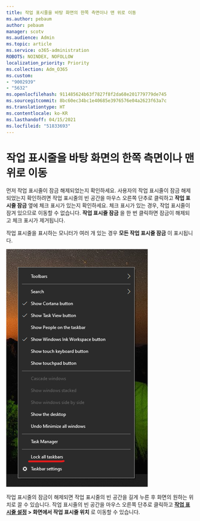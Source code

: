 ```yaml
---
title: 작업 표시줄을 바탕 화면의 한쪽 측면이나 맨 위로 이동
ms.author: pebaum
author: pebaum
manager: scotv
ms.audience: Admin
ms.topic: article
ms.service: o365-administration
ROBOTS: NOINDEX, NOFOLLOW
localization_priority: Priority
ms.collection: Adm_O365
ms.custom:
- "9002939"
- "5632"
ms.openlocfilehash: 911485624b63f7827f8f2da68e201779779de745
ms.sourcegitcommit: 8bc60ec34bc1e40685e3976576e04a2623f63a7c
ms.translationtype: HT
ms.contentlocale: ko-KR
ms.lasthandoff: 04/15/2021
ms.locfileid: "51833693"
---
```

# <a name="move-the-taskbar-to-either-side-or-the-top-of-your-desktop"></a>작업 표시줄을 바탕 화면의 한쪽 측면이나 맨 위로 이동

먼저 작업 표시줄이 잠금 해제되었는지 확인하세요. 사용자의 작업 표시줄이 잠금 해제되었는지 확인하려면 작업 표시줄의 빈 공간을 마우스 오른쪽 단추로 클릭하고 **작업 표시줄 잠금** 옆에 체크 표시가 있는지 확인하세요. 체크 표시가 있는 경우, 작업 표시줄이 잠겨 있으므로 이동할 수 없습니다. **작업 표시줄 잠금** 을 한 번 클릭하면 잠금이 해제되고 체크 표시가 제거됩니다.

작업 표시줄을 표시하는 모니터가 여러 개 있는 경우 **모든 작업 표시줄 잠금** 이 표시됩니다. 

![모든 작업 표시줄 잠금](media/lock-all-taskbars.png)

작업 표시줄의 잠금이 해제되면 작업 표시줄의 빈 공간을 길게 누른 후 화면의 원하는 위치로 끌 수 있습니다. 작업 표시줄의 빈 공간을 마우스 오른쪽 단추로 클릭하고 **[작업 표시줄 설정](ms-settings:taskbar?activationSource=GetHelp) > 화면에서 작업 표시줄 위치** 로 이동할 수 있습니다.
